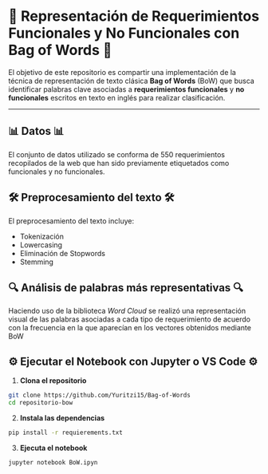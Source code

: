 # 🎯 Representación de Requerimientos Funcionales y No Funcionales con Bag of Words 🎯

El objetivo de este repositorio es compartir una implementación de la técnica de representación de texto clásica **Bag of Words** (BoW) que busca identificar palabras clave asociadas a **requerimientos funcionales** y **no funcionales** escritos en texto en inglés para realizar clasificación. 

---


## 📊 Datos 📊

El conjunto de datos utilizado se conforma de 550 requerimientos recopilados de la web que han sido previamente etiquetados como funcionales y no funcionales.


## 🛠️ Preprocesamiento del texto 🛠️

El preprocesamiento del texto incluye: 
- Tokenización
- Lowercasing 
- Eliminación de Stopwords 
- Stemming 

## 🔍 Análisis de palabras más representativas 🔍
Haciendo uso de la biblioteca _Word Cloud_ se realizó una representación visual de las palabras asociadas a cada tipo de requerimiento de acuerdo con la frecuencia en la que aparecían en los vectores obtenidos mediante BoW 

## ⚙️ Ejecutar el Notebook con Jupyter o VS Code ⚙️
1. **Clona el repositorio** 
 ```bash
 git clone https://github.com/Yuritzi15/Bag-of-Words
 cd repositorio-bow
```


2. **Instala las dependencias**
 ```bash
 pip install -r requierements.txt
```

3. **Ejecuta el notebook**
 ```bash
 jupyter notebook BoW.ipyn
 ```
